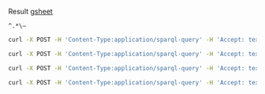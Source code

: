 Result [gsheet](https://drive.google.com/drive/u/1/folders/1pbrwJiWBRGKRlhIzsA1SwQSfmmsY1phA)

`^.*\– `

```bash
curl -X POST -H 'Content-Type:application/sparql-query' -H 'Accept: text/csv' --data-binary '@dif_section.rq' 'https://elections.ontotext.com/repositories/elections' > data/dif_section.csv
```

```bash
curl -X POST -H 'Content-Type:application/sparql-query' -H 'Accept: text/csv' --data-binary '@dif_section_missing_votes.rq' 'https://elections.ontotext.com/repositories/elections' > data/dif_section_missing_votes.csv
```

```bash
curl -X POST -H 'Content-Type:application/sparql-query' -H 'Accept: text/csv' --data-binary '@dif_mun.rq' 'https://elections.ontotext.com/repositories/elections' > data/dif_mun.csv
```

```bash
curl -X POST -H 'Content-Type:application/sparql-query' -H 'Accept: text/csv' --data-binary '@dif_mir.rq' 'https://elections.ontotext.com/repositories/elections' > data/dif_mir.csv
```